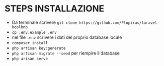 # STEPS INSTALLAZIONE

-   Da terminale scrivere `git clone https://github.com/Flopiras/laravel-boolbnb`
-   `cp .env.example .env`
-   nel file `.env` scrivere i dati del proprio database locale
-   `composer install`
-   `php artisan key:generate`
-   `php artisan migrate --seed` per riempire il database
-   `php arisan serve`
